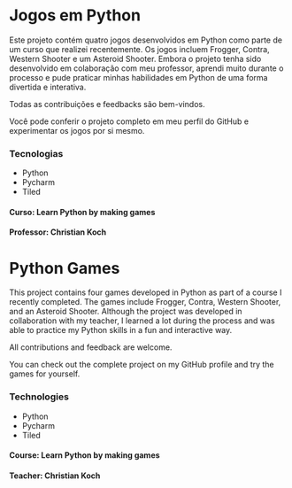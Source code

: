 <h1>Jogos em Python</h1>
<p>Este projeto contém quatro jogos desenvolvidos em Python como parte de um curso que realizei recentemente. Os jogos incluem Frogger, Contra, Western Shooter e um 
Asteroid Shooter. Embora o projeto tenha sido desenvolvido em colaboração com meu professor, aprendi muito durante o processo e pude praticar minhas habilidades em 
Python de uma forma divertida e interativa.</p>

<p>Todas as contribuições e feedbacks são bem-vindos.</p>
<p>Você pode conferir o projeto completo em meu perfil do GitHub e experimentar os jogos por si mesmo.</p>

<h3>Tecnologias</h3>
<ul>
  <li>Python</li>
  <li>Pycharm</li>
  <li>Tiled</li>
</ul>
 
 <h4>Curso: Learn Python by making games <h4>
 <h4>Professor: Christian Koch</h4>
 
<h1>Python Games</h1>
<p>This project contains four games developed in Python as part of a course I recently completed. The games include Frogger, Contra, Western Shooter, and an Asteroid Shooter. Although the project was developed in collaboration with my teacher, I learned a lot during the process and was able to practice my Python skills in a fun and interactive way.</p>
<p>All contributions and feedback are welcome.</p>
<p>You can check out the complete project on my GitHub profile and try the games for yourself.</p>
<h3>Technologies</h3>
<ul>
  <li>Python</li>
  <li>Pycharm</li>
  <li>Tiled</li>
</ul>

<h4>Course: Learn Python by making games<h4>
<h4>Teacher: Christian Koch</h4>
